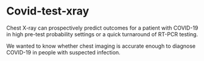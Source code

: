 # Covid-test-xray
Chest X-ray can prospectively predict outcomes for a patient with COVID-19 in high pre-test probability settings or a quick turnaround of RT-PCR testing.

We wanted to know whether chest imaging is accurate enough to diagnose COVID-19 in people with suspected infection.

<a img src='https://c.files.bbci.co.uk/5A82/production/_112107132_credit-ucsdhealth.png'></a> 
